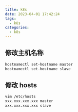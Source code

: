 ```yaml
---
title: k8s
date: 2023-04-01 17:42:24
tags:
  - k8s
categories:
  - k8s
---
```


## 修改主机名称
```bash
hostnamectl set-hostname master
hostnamectl set-hostname slave
```
## 修改 hosts
```bash
vim /etc/hosts
xxx.xxx.xxx.xxx master
xxx.xxx.xxx.xxx slave
```






